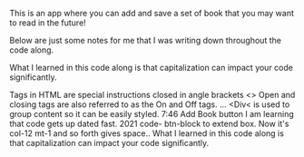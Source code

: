 This is an app where you can add and save a set of book that you may want to read in the future!

Below are just some notes for me that I was writing down throughout the code along. 



What I learned in this code along is that capitalization can impact your code significantly. 

Tags in HTML are special instructions closed in angle brackets <>
Open and closing tags are also referred to as the On and Off tags. <opening tag> ...<closing tag>
<Div< is used to group content so it can be easily styled.
7:46 Add Book button
I am learning that code gets up dated fast. 2021 code- btn-block to extend box. Now it's col-12
mt-1 and so forth gives space..
What I learned in this code along is that capitalization can impact your code significantly. 